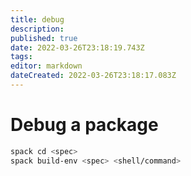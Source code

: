 ```yaml
---
title: debug
description: 
published: true
date: 2022-03-26T23:18:19.743Z
tags: 
editor: markdown
dateCreated: 2022-03-26T23:18:17.083Z
---
```


# Debug a package

```bash
spack cd <spec>
spack build-env <spec> <shell/command>
```